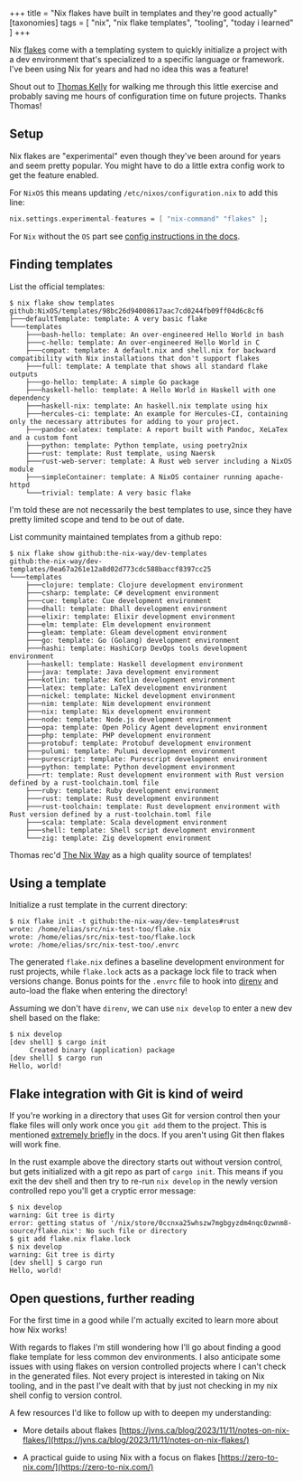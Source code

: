 +++
title = "Nix flakes have built in templates and they're good actually"
[taxonomies]
tags = [ "nix", "nix flake templates", "tooling", "today i learned" ]
+++

Nix [flakes](https://nixos.wiki/wiki/Flakes) come with a templating system to quickly initialize a project with a dev environment that's specialized to a specific language or framework. I've been using Nix for years and had no idea this was a feature!

Shout out to [Thomas Kelly](https://github.com/thomassdk) for walking me through this little exercise and probably saving me hours of configuration time on future projects. Thanks Thomas!

## Setup

Nix flakes are "experimental" even though they've been around for years and seem pretty popular. You might have to do a little extra config work to get the feature enabled.

For `NixOS` this means updating `/etc/nixos/configuration.nix` to add this line:
```nix
nix.settings.experimental-features = [ "nix-command" "flakes" ];
```

For `Nix` without the `OS` part see [config instructions in the docs](https://nixos.wiki/wiki/Flakes#Enable_flakes_permanently_in_NixOS).

## Finding templates

List the official templates:
```
$ nix flake show templates
github:NixOS/templates/98bc26d94008617aac7cd0244fb09ff04d6c8cf6
├───defaultTemplate: template: A very basic flake
└───templates
    ├───bash-hello: template: An over-engineered Hello World in bash
    ├───c-hello: template: An over-engineered Hello World in C
    ├───compat: template: A default.nix and shell.nix for backward compatibility with Nix installations that don't support flakes
    ├───full: template: A template that shows all standard flake outputs
    ├───go-hello: template: A simple Go package
    ├───haskell-hello: template: A Hello World in Haskell with one dependency
    ├───haskell-nix: template: An haskell.nix template using hix
    ├───hercules-ci: template: An example for Hercules-CI, containing only the necessary attributes for adding to your project.
    ├───pandoc-xelatex: template: A report built with Pandoc, XeLaTex and a custom font
    ├───python: template: Python template, using poetry2nix
    ├───rust: template: Rust template, using Naersk
    ├───rust-web-server: template: A Rust web server including a NixOS module
    ├───simpleContainer: template: A NixOS container running apache-httpd
    └───trivial: template: A very basic flake
```
I'm told these are not necessarily the best templates to use, since they have pretty limited scope and tend to be out of date.

List community maintained templates from a github repo:
```
$ nix flake show github:the-nix-way/dev-templates
github:the-nix-way/dev-templates/0ea67a261e12a8d02d773cdc588baccf8397cc25
└───templates
    ├───clojure: template: Clojure development environment
    ├───csharp: template: C# development environment
    ├───cue: template: Cue development environment
    ├───dhall: template: Dhall development environment
    ├───elixir: template: Elixir development environment
    ├───elm: template: Elm development environment
    ├───gleam: template: Gleam development environment
    ├───go: template: Go (Golang) development environment
    ├───hashi: template: HashiCorp DevOps tools development environment
    ├───haskell: template: Haskell development environment
    ├───java: template: Java development environment
    ├───kotlin: template: Kotlin development environment
    ├───latex: template: LaTeX development environment
    ├───nickel: template: Nickel development environment
    ├───nim: template: Nim development environment
    ├───nix: template: Nix development environment
    ├───node: template: Node.js development environment
    ├───opa: template: Open Policy Agent development environment
    ├───php: template: PHP development environment
    ├───protobuf: template: Protobuf development environment
    ├───pulumi: template: Pulumi development environment
    ├───purescript: template: Purescript development environment
    ├───python: template: Python development environment
    ├───rt: template: Rust development environment with Rust version defined by a rust-toolchain.toml file
    ├───ruby: template: Ruby development environment
    ├───rust: template: Rust development environment
    ├───rust-toolchain: template: Rust development environment with Rust version defined by a rust-toolchain.toml file
    ├───scala: template: Scala development environment
    ├───shell: template: Shell script development environment
    └───zig: template: Zig development environment
```
Thomas rec'd [The Nix Way](https://github.com/the-nix-way/dev-templates) as a high quality source of templates!

## Using a template

Initialize a rust template in the current directory:

```
$ nix flake init -t github:the-nix-way/dev-templates#rust
wrote: /home/elias/src/nix-test-too/flake.nix
wrote: /home/elias/src/nix-test-too/flake.lock
wrote: /home/elias/src/nix-test-too/.envrc
```

The generated `flake.nix` defines a baseline development environment for rust projects, while `flake.lock` acts as a package lock file to track when versions change. Bonus points for the `.envrc` file to hook into [direnv](https://direnv.net/) and auto-load the flake when entering the directory!

Assuming we don't have `direnv`, we can use `nix develop` to enter a new dev shell based on the flake:
```
$ nix develop
[dev shell] $ cargo init
     Created binary (application) package
[dev shell] $ cargo run
Hello, world!
```

## Flake integration with Git is kind of weird

If you're working in a directory that uses Git for version control then your flake files will only work once you `git add` them to the project. This is mentioned [extremely briefly](https://nixos.wiki/wiki/Flakes#Git_WARNING) in the docs. If you aren't using Git then flakes will work fine.

In the rust example above the directory starts out without version control, but gets initialized with a git repo as part of `cargo init`. This means if you exit the dev shell and then try to re-run `nix develop` in the newly version controlled repo you'll get a cryptic error message:

```
$ nix develop
warning: Git tree is dirty
error: getting status of '/nix/store/0ccnxa25whszw7mgbgyzdm4nqc0zwnm8-source/flake.nix': No such file or directory
$ git add flake.nix flake.lock
$ nix develop
warning: Git tree is dirty
[dev shell] $ cargo run
Hello, world!
```

## Open questions, further reading

For the first time in a good while I'm actually excited to learn more about how Nix works!

With regards to flakes I'm still wondering how I'll go about finding a good flake template for less common dev environments. I also anticipate some issues with using flakes on version controlled projects where I can't check in the generated files. Not every project is interested in taking on Nix tooling, and in the past I've dealt with that by just not checking in my nix shell config to version control.

A few resources I'd like to follow up with to deepen my understanding:

- More details about flakes [https://jvns.ca/blog/2023/11/11/notes-on-nix-flakes/](https://jvns.ca/blog/2023/11/11/notes-on-nix-flakes/)

- A practical guide to using Nix with a focus on flakes [https://zero-to-nix.com/](https://zero-to-nix.com/)
